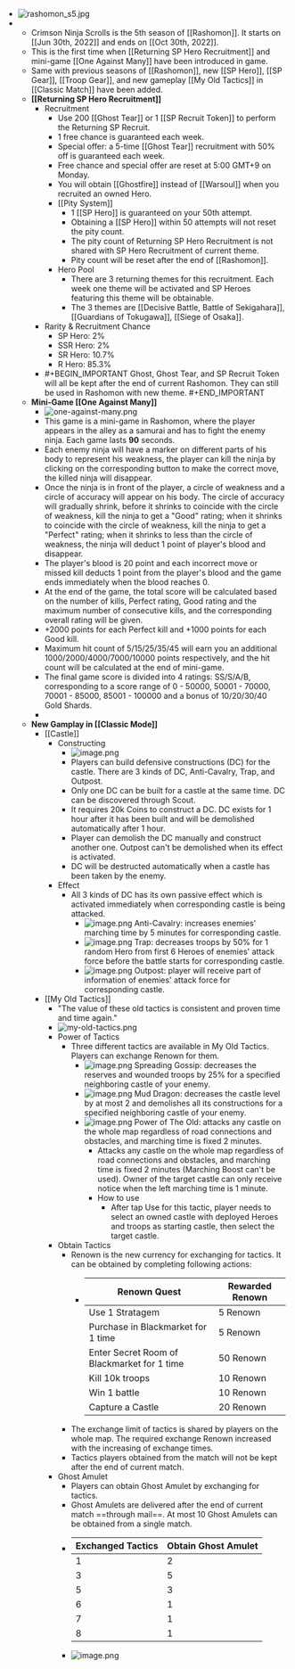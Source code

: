 - ![rashomon_s5.jpg](../assets/rashomon_s5_1656574881784_0.jpg)
-
	- Crimson Ninja Scrolls is the 5th season of [[Rashomon]]. It starts on [[Jun 30th, 2022]] and ends on [[Oct 30th, 2022]].
	- This is the first time when [[Returning SP Hero Recruitment]] and mini-game [[One Against Many]] have been introduced in game.
	- Same with previous seasons of [[Rashomon]], new [[SP Hero]], [[SP Gear]], [[Troop Gear]], and new gameplay [[My Old Tactics]] in [[Classic Match]] have been added.
	- **[[Returning SP Hero Recruitment]]**
		- Recruitment
			- Use 200 [[Ghost Tear]] or 1 [[SP Recruit Token]] to perform the Returning SP Recruit.
			- 1 free chance is guaranteed each week.
			- Special offer: a 5-time [[Ghost Tear]] recruitment with 50% off is guaranteed each week.
			- Free chance and special offer are reset at 5:00 GMT+9 on Monday.
			- You will obtain [[Ghostfire]] instead of [[Warsoul]] when you recruited an owned Hero.
			- [[Pity System]]
				- 1 [[SP Hero]] is guaranteed on your 50th attempt.
				- Obtaining a [[SP Hero]] within 50 attempts will not reset the pity count.
				- The pity count of Returning SP Hero Recruitment is not shared with SP Hero Recruitment of current theme.
				- Pity count will be reset after the end of [[Rashomon]].
			- Hero Pool
				- There are 3 returning themes for this recruitment. Each week one theme will be activated and SP Heroes featuring this theme will be obtainable.
				- The 3 themes are [[Decisive Battle, Battle of Sekigahara]], [[Guardians of Tokugawa]], [[Siege of Osaka]].
		- Rarity & Recruitment Chance
			- SP Hero: 2%
			- SSR Hero: 2%
			- SR Hero: 10.7%
			- R Hero: 85.3%
		- #+BEGIN_IMPORTANT
		  Ghost, Ghost Tear, and SP Recruit Token will all be kept after the end of current Rashomon. They can still be used in Rashomon with new theme.
		  #+END_IMPORTANT
	- **Mini-Game [[One Against Many]]**
		- ![one-against-many.png](../assets/one-against-many_1656575618341_0.png)
		- This game is a mini-game in Rashomon, where the player appears in the alley as a samurai and has to fight the enemy ninja. Each game lasts **90** seconds.
		- Each enemy ninja will have a marker on different parts of his body to represent his weakness, the player can kill the ninja by clicking on the corresponding button to make the correct move, the killed ninja will disappear.
		- Once the ninja is in front of the player, a circle of weakness and a circle of accuracy will appear on his body. The circle of accuracy will gradually shrink, before it shrinks to coincide with the circle of weakness, kill the ninja to get a "Good" rating; when it shrinks to coincide with the circle of weakness, kill the ninja to get a "Perfect" rating; when it shrinks to less than the circle of weakness, the ninja will deduct 1 point of player's blood and disappear.
		- The player's blood is 20 point and each incorrect move or missed kill deducts 1 point from the player's blood and the game ends immediately when the blood reaches 0.
		- At the end of the game, the total score will be calculated based on the number of kills, Perfect rating, Good rating and the maximum number of consecutive kills, and the corresponding overall rating will be given.
		- +2000 points for each Perfect kill and +1000 points for each Good kill.
		- Maximum hit count of 5/15/25/35/45 will earn you an additional 1000/2000/4000/7000/10000 points respectively, and the hit count will be calculated at the end of mini-game.
		- The final game score is divided into 4 ratings: SS/S/A/B, corresponding to a score range of 0 - 50000, 50001 - 70000, 70001 - 85000, 85001 - 100000 and a bonus of 10/20/30/40 Gold Shards.
		-
	- **New Gamplay in [[Classic Mode]]**
		- [[Castle]]
			- Constructing
				- ![image.png](../assets/image_1656576273485_0.png)
				- Players can build defensive constructions (DC) for the castle. There are 3 kinds of DC, Anti-Cavalry, Trap, and Outpost.
				- Only one DC can be built for a castle at the same time. DC can be discovered through Scout.
				- It requires 20k Coins to construct a DC. DC exists for 1 hour after it has been built and will be demolished automatically after 1 hour.
				- Player can demolish the DC manually and construct another one. Outpost can't be demolished when its effect is activated.
				- DC will be destructed automatically when a castle has been taken by the enemy.
			- Effect
				- All 3 kinds of DC has its own passive effect which is activated immediately when corresponding castle is being attacked.
					- ![image.png](../assets/image_1656576152015_0.png)
					  Anti-Cavalry: increases enemies' marching time by 5 minutes for corresponding castle.
					- ![image.png](../assets/image_1656576173617_0.png)
					  Trap: decreases troops by 50% for 1 random Hero from first 6 Heroes of enemies' attack force before the battle starts for corresponding castle.
					- ![image.png](../assets/image_1656576188163_0.png)
					  Outpost: player will receive part of information of enemies' attack force for corresponding castle.
		- [[My Old Tactics]]
			- "The value of these old tactics is consistent and proven time and time again."
			- ![my-old-tactics.png](../assets/my-old-tactics_1656576425149_0.png)
			- Power of Tactics
				- Three different tactics are available in My Old Tactics. Players can exchange Renown for them.
					- ![image.png](../assets/image_1656576457174_0.png) 
					  Spreading Gossip: decreases the reserves and wounded troops by 25% for a specified neighboring castle of your enemy.
					- ![image.png](../assets/image_1656576490521_0.png) 
					  Mud Dragon: decreases the castle level by at most 2 and demolishes all its constructions for a specified neighboring castle of your enemy.
					- ![image.png](../assets/image_1656576521886_0.png) 
					  Power of The Old: attacks any castle on the whole map regardless of road connections and obstacles, and marching time is fixed 2 minutes.
						- Attacks any castle on the whole map regardless of road connections and obstacles, and marching time is fixed 2 minutes (Marching Boost can't be used). Owner of the target castle can only receive notice when the left marching time is 1 minute.
						- How to use
							- After tap Use for this tactic, player needs to select an owned castle with deployed Heroes and troops as starting castle, then select the target castle.
			- Obtain Tactics
				- Renown is the new currency for exchanging for tactics. It can be obtained by completing following actions:
					- | Renown Quest | Rewarded Renown |
					  | --- | --- |
					  | Use 1 Stratagem | 5 Renown |
					  | Purchase in Blackmarket for 1 time | 5 Renown |
					  | Enter Secret Room of Blackmarket for 1 time | 50 Renown |
					  | Kill 10k troops | 10 Renown |
					  | Win 1 battle | 10 Renown |
					  | Capture a Castle | 20 Renown |
				- The exchange limit of tactics is shared by players on the whole map. The required exchange Renown increased with the increasing of exchange times.
				- Tactics players obtained from the match will not be kept after the end of current match.
			- Ghost Amulet
				- Players can obtain Ghost Amulet by exchanging for tactics.
				- Ghost Amulets are delivered after the end of current match ==through mail==. At most 10 Ghost Amulets can be obtained from a single match.
				- | Exchanged Tactics | Obtain Ghost Amulet |
				  | --- | --- |
				  | 1 | 2 |
				  | 3 | 5 |
				  | 5 | 3 |
				  | 6 | 1 |
				  | 7 | 1 |
				  | 8 | 1 |
				- ![image.png](../assets/image_1656579058271_0.png)